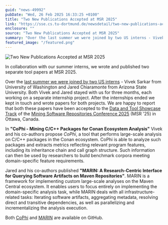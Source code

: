 ```yaml
---
guid: "news-49992"
pubDate: "Wed, 26 Feb 2025 16:33:25 +0100"
title: "Two New Publications Accepted at MSR 2025"
link: "https://sse.cs.tu-dortmund.de/newsdetail/two-new-publications-accepted-at-msr-2025-49992/"
enclosure: ""
source: "Two New Publications Accepted at MSR 2025"
summary: "Over the last summer we were joined by two US interns - Vivek Sarkar from University of Washington and Jared Chiaramonte from Arizona State University."
featured_image: "/featured.png"
---
```

![Two New Publications Accepted at MSR 2025](/featured.png)

In collaboration with our summer interns, we wrote and published two separate tool papers at MSR 2025.

Over the [last summer we were joined by two US interns](https://sse.cs.tu-dortmund.de/news-list/details/our-summer-interns-43244/) - Vivek Sarkar from University of Washington and Jared Chiaramonte from Arizona State University. Both Vivek and Jared stayed with us for three months, each working on a separate internship project. After the internships ended we kept in touch and wrote papers for both projects. We are happy to report that both these papers have been accepted to the [Data and Tool Showcase Track](https://2025.msrconf.org/track/msr-2025-data-and-tool-showcase-track) of the [Mining Software Repositories Conference 2025](https://2025.msrconf.org/) (MSR '25) in Ottawa, Canada.  
   
 In **"CoPhi - Mining C/C++ Packages for Conan Ecosystem Analysis"** Vivek and his co-authors propose *CoPhi*, a tool that performs large-scale analysis on C/C++ packages in the Conan ecosystem. CoPhi is able to analyze such packages and extracts metrics reflecting relevant program features, including its inheritance chain and call graph structure. Such information can then be used by researchers to build benchmark corpora meeting domain-specific feature requirements.  
   
 Jared and his co-authors published **"MARIN: A Research-Centric Interface for Querying Software Artifacts on Maven Repositories"**. MARIN is a framework for implementing custom large-scale analyses on the Maven Central ecosystem. It enables users to focus entirely on implementing the domain-specific analysis task, while MARIN deals with all infrastructure-related tasks: Iterating software artifacts, aggregating metadata, resolving direct and transitive dependencies, as well as parallelizing and incrementalizing the analysis execution.

Both [CoPhi](https://github.com/sse-labs/delphi-cpp) and [MARIN](https://github.com/sse-labs/marin) are available on GitHub.
